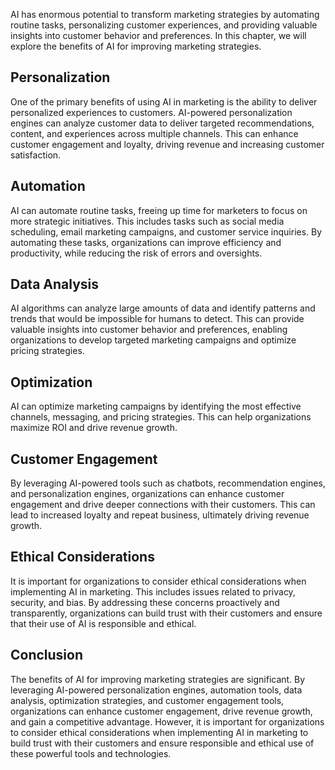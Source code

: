 
AI has enormous potential to transform marketing strategies by automating routine tasks, personalizing customer experiences, and providing valuable insights into customer behavior and preferences. In this chapter, we will explore the benefits of AI for improving marketing strategies.

Personalization
---------------

One of the primary benefits of using AI in marketing is the ability to deliver personalized experiences to customers. AI-powered personalization engines can analyze customer data to deliver targeted recommendations, content, and experiences across multiple channels. This can enhance customer engagement and loyalty, driving revenue and increasing customer satisfaction.

Automation
----------

AI can automate routine tasks, freeing up time for marketers to focus on more strategic initiatives. This includes tasks such as social media scheduling, email marketing campaigns, and customer service inquiries. By automating these tasks, organizations can improve efficiency and productivity, while reducing the risk of errors and oversights.

Data Analysis
-------------

AI algorithms can analyze large amounts of data and identify patterns and trends that would be impossible for humans to detect. This can provide valuable insights into customer behavior and preferences, enabling organizations to develop targeted marketing campaigns and optimize pricing strategies.

Optimization
------------

AI can optimize marketing campaigns by identifying the most effective channels, messaging, and pricing strategies. This can help organizations maximize ROI and drive revenue growth.

Customer Engagement
-------------------

By leveraging AI-powered tools such as chatbots, recommendation engines, and personalization engines, organizations can enhance customer engagement and drive deeper connections with their customers. This can lead to increased loyalty and repeat business, ultimately driving revenue growth.

Ethical Considerations
----------------------

It is important for organizations to consider ethical considerations when implementing AI in marketing. This includes issues related to privacy, security, and bias. By addressing these concerns proactively and transparently, organizations can build trust with their customers and ensure that their use of AI is responsible and ethical.

Conclusion
----------

The benefits of AI for improving marketing strategies are significant. By leveraging AI-powered personalization engines, automation tools, data analysis, optimization strategies, and customer engagement tools, organizations can enhance customer engagement, drive revenue growth, and gain a competitive advantage. However, it is important for organizations to consider ethical considerations when implementing AI in marketing to build trust with their customers and ensure responsible and ethical use of these powerful tools and technologies.
